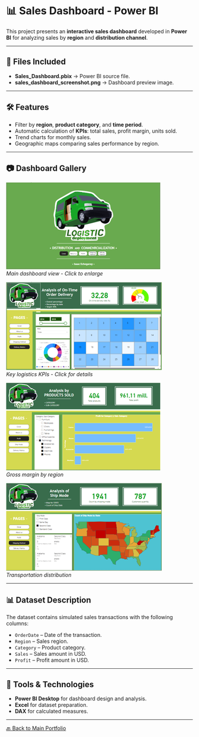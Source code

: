 # 📊 Sales Dashboard - Power BI

This project presents an **interactive sales dashboard** developed in **Power BI** for analyzing sales by **region** and **distribution channel**.

---

## 📁 Files Included
- **Sales_Dashboard.pbix** → Power BI source file.
- **sales_dashboard_screenshot.png** → Dashboard preview image.

---

## 🛠 Features
- Filter by **region**, **product category**, and **time period**.
- Automatic calculation of **KPIs**: total sales, profit margin, units sold.
- Trend charts for monthly sales.
- Geographic maps comparing sales performance by region.

---

## 📷 Dashboard Gallery

[![Dashboard Overview](Images/Cover.png)](Images/Cover.png)  
*Main dashboard view - Click to enlarge*

[![Delivery Metrics](Images/Delivery-metrics.png)](Images/Delivery-metrics.png)  
*Key logistics KPIs - Click for details*

[![Profit Analysis](Images/Profit.png)](Images/Profit.png)  
*Gross margin by region*

[![Shipping Methods](Images/Shipping-method.png)](Images/Shipping-method.png)  
*Transportation distribution*


---

## 📊 Dataset Description
The dataset contains simulated sales transactions with the following columns:
- `OrderDate` – Date of the transaction.
- `Region` – Sales region.
- `Category` – Product category.
- `Sales` – Sales amount in USD.
- `Profit` – Profit amount in USD.

---

## 🚀 Tools & Technologies
- **Power BI Desktop** for dashboard design and analysis.
- **Excel** for dataset preparation.
- **DAX** for calculated measures.

---

[🔙 Back to Main Portfolio](../../README.md)
